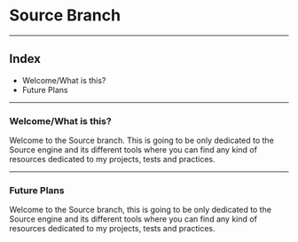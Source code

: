 # Source Branch 
- - - -
## Index
* Welcome/What is this?
* Future Plans
- - - -
### Welcome/What is this?

Welcome to the Source branch. 
This is going to be only dedicated to the Source engine and its different tools where you can find any kind of resources dedicated to my projects, tests and practices.
- - - -
### Future Plans

Welcome to the Source branch, this is going to be only dedicated to the Source engine and its different tools where you can find any kind of resources dedicated to my projects, tests and practices.
